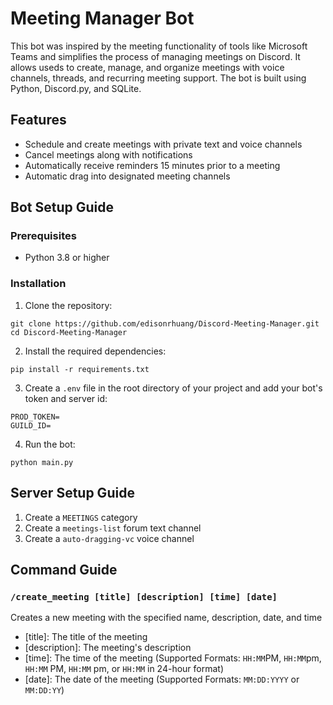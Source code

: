 ﻿# Meeting Manager Bot
This bot was inspired by the meeting functionality of tools like Microsoft Teams and simplifies the process of managing meetings on Discord. It allows useds to create, manage, and organize meetings with voice channels, threads, and recurring meeting support. The bot is built using Python, Discord.py, and SQLite.

## Features
- Schedule and create meetings with private text and voice channels
- Cancel meetings along with notifications
- Automatically receive reminders 15 minutes prior to a meeting
- Automatic drag into designated meeting channels

## Bot Setup Guide
### Prerequisites
- Python 3.8 or higher

### Installation
1. Clone the repository:
```
git clone https://github.com/edisonrhuang/Discord-Meeting-Manager.git
cd Discord-Meeting-Manager
```
2. Install the required dependencies:
```
pip install -r requirements.txt
```
3. Create a `.env` file in the root directory of your project and add your bot's token and server id:
```
PROD_TOKEN=
GUILD_ID=
```
4. Run the bot:
```
python main.py
```

## Server Setup Guide
1. Create a `MEETINGS` category
2. Create a `meetings-list` forum text channel
3. Create a `auto-dragging-vc` voice channel

## Command Guide
### `/create_meeting [title] [description] [time] [date]`

Creates a new meeting with the specified name, description, date, and time

- [title]: The title of the meeting
- [description]: The meeting's description
- [time]: The time of the meeting (Supported Formats: `HH:MM`PM, `HH:MM`pm, `HH:MM` PM, `HH:MM` pm, or `HH:MM` in 24-hour format)
- [date]: The date of the meeting (Supported Formats: `MM:DD:YYYY` or `MM:DD:YY`)
